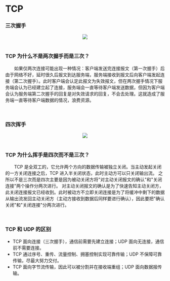 # TCP

### 三次握手
<div align="center">
  <img src="https://github.com/TanYJie/Technology-Stack-Interview-Experience/blob/master/服务端与网络/image/TCP三次握手.png"/>
</div>

<br>

### TCP 为什么不是两次握手而是三次？
　　如果仅两次连接可能出现一种情况：客户端发送完连接报文（第一次握手）后由于网络不好，延时很久后报文到达服务端，服务端接收到报文后向客户端发起连接（第二次握手）。此时客户端会认定此报文为失效报文，但在两次握手情况下服务端会认为已经建立起了连接，服务端会一直等待客户端发送数据，但因为客户端会认为服务端第二次握手的回复是对失效请求的回复，不会去处理。这就造成了服务端一直等待客户端数据的情况，浪费资源。

<br>

### 四次挥手
<div align="center">
  <img src="https://github.com/TanYJie/Technology-Stack-Interview-Experience/blob/master/服务端与网络/image/TCP四次挥手.png"/>
</div>

<br>

### TCP 为什么挥手是四次而不是三次？
　　TCP 是全双工的，它允许两个方向的数据传输被独立关闭。当主动发起关闭的一方关闭连接之后，TCP 进入半关闭状态，此时主动方可以只关闭输出流。
之所以不是三次而是四次主要是因为被动关闭方将"对主动关闭报文的确认"和"关闭连接"两个操作分两次进行。
对主动关闭报文的确认是为了快速告知主动关闭方，此关闭连接报文已经收到。此时被动方不立即关闭连接是为了将缓冲中剩下的数据从输出流发回主动关闭方（主动方接收到数据后同样要进行确认），因此要把"确认关闭"和"关闭连接"分两次进行。

<br>

### TCP 和 UDP 的区别
* TCP 面向连接（三次握手），通信前需要先建立连接；UDP 面向无连接，通信前不需要连接。
* TCP 通过序号、重传、流量控制、拥塞控制实现可靠传输；UDP 不保障可靠传输，尽最大努力交付。
* TCP 面向字节流传输，因此可以被分割并在接收端重组；UDP 面向数据报传输。
